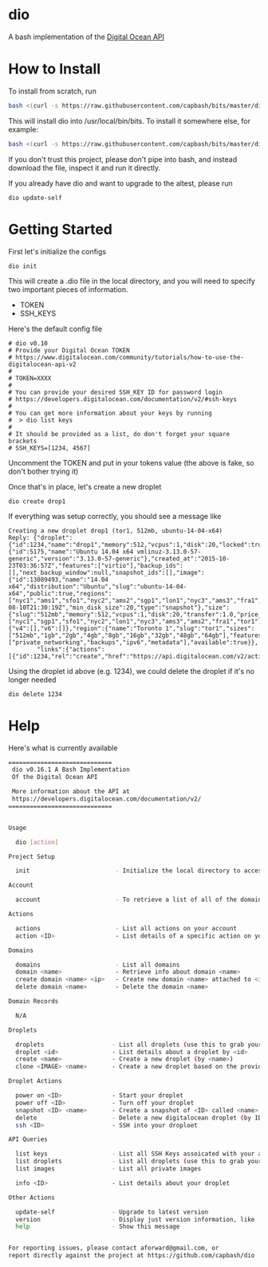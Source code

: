 dio
==============

A bash implementation of the [Digital Ocean API](https://developers.digitalocean.com/documentation/v2/)

# How to Install #

To install from scratch, run

```bash
bash <(curl -s https://raw.githubusercontent.com/capbash/bits/master/dio-installer)
```

This will install dio into /usr/local/bin/bits.  To install it somewhere else, for example:

```bash
bash <(curl -s https://raw.githubusercontent.com/capbash/bits/master/dio-installer) --path ~/.bin
```

If you don't trust this project, please don't pipe into bash, and instead download the file,
inspect it and run it directly.

If you already have dio and want to upgrade to the altest, please run

```
dio update-self
```

# Getting Started #

First let's initialize the configs

```
dio init
```

This will create a .dio file in the local directory, and you will need to
specify two important pieces of information.

* TOKEN
* SSH_KEYS

Here's the default config file

```
# dio v0.10
# Provide your Digital Ocean TOKEN
# https://www.digitalocean.com/community/tutorials/how-to-use-the-digitalocean-api-v2
#
# TOKEN=XXXX
#
# You can provide your desired SSH_KEY ID for password login
# https://developers.digitalocean.com/documentation/v2/#ssh-keys
#
# You can get more information about your keys by running
#  > dio list keys
#
# It should be provided as a list, do don't forget your square brackets
# SSH_KEYS=[1234, 4567]
```

Uncomment the TOKEN and put in your tokens value (the above is fake, so don't bother trying it)

Once that's in place, let's create a new droplet

```
dio create drop1
```

If everything was setup correctly, you should see a message like

```
Creating a new droplet drop1 (tor1, 512mb, ubuntu-14-04-x64)
Reply: {"droplet":{"id":1234,"name":"drop1","memory":512,"vcpus":1,"disk":20,"locked":true,"status":"new","kernel":{"id":5175,"name":"Ubuntu 14.04 x64 vmlinuz-3.13.0-57-generic","version":"3.13.0-57-generic"},"created_at":"2015-10-23T03:36:57Z","features":["virtio"],"backup_ids":[],"next_backup_window":null,"snapshot_ids":[],"image":{"id":13089493,"name":"14.04 x64","distribution":"Ubuntu","slug":"ubuntu-14-04-x64","public":true,"regions":["nyc1","ams1","sfo1","nyc2","ams2","sgp1","lon1","nyc3","ams3","fra1","tor1"],"created_at":"2015-08-10T21:30:19Z","min_disk_size":20,"type":"snapshot"},"size":{"slug":"512mb","memory":512,"vcpus":1,"disk":20,"transfer":1.0,"price_monthly":5.0,"price_hourly":0.00744,"regions":["nyc1","sgp1","sfo1","nyc2","lon1","nyc3","ams3","ams2","fra1","tor1"],"available":true},"size_slug":"512mb","networks":{"v4":[],"v6":[]},"region":{"name":"Toronto 1","slug":"tor1","sizes":["512mb","1gb","2gb","4gb","8gb","16gb","32gb","48gb","64gb"],"features":["private_networking","backups","ipv6","metadata"],"available":true}},
        "links":{"actions":[{"id":1234,"rel":"create","href":"https://api.digitalocean.com/v2/actions/1234"}]}}
```

Using the droplet id above (e.g. 1234), we could delete the droplet if it's no longer needed

```
dio delete 1234
```


# Help #

Here's what is currently available

```bash
=============================
 dio v0.16.1 A Bash Implementation
 Of the Digital Ocean API

 More information about the API at
 https://developers.digitalocean.com/documentation/v2/
=============================


Usage

  dio [action]

Project Setup

  init                        - Initialize the local directory to access a digital ocean account

Account

  account                     - To retrieve a list of all of the domains in your account

Actions

  actions                     - List all actions on your account
  action <ID>                 - List details of a specific action on your account

Domains

  domains                     - List all domains
  domain <name>               - Retrieve info about domain <name>
  create domain <name> <ip>   - Create new domain <name> attached to <ip>
  delete domain <name>        - Delete the domain <name>

Domain Records

  N/A

Droplets

  droplets                   - List all droplets (use this to grab your droplet IDs
  droplet <id>               - List details about a droplet by <id>
  create <name>              - Create a new droplet (by <name>)
  clone <IMAGE> <name>       - Create a new droplet based on the provided <IMAGE> (by <name>)

Droplet Actions

  power on <ID>              - Start your droplet
  power off <ID>             - Turn off your droplet
  snapshot <ID> <name>       - Create a snapshot of <ID> called <name>
  delete                     - Delete a new digitalocean droplet (by ID)
  ssh <ID>                   - SSH into your droploet

API Queries

  list keys                  - List all SSH Keys assoicated with your account
  list droplets              - List all droplets (use this to grab your droplet IDs
  list images                - List all private images

  info <ID>                  - List details about your droplet

Other Actions

  update-self                - Upgrade to latest version
  version                    - Display just version information, like 'dio v0.16.1'
  help                       - Show this message


For reporting issues, please contact aforward@gmail.com, or
report directly against the project at https://github.com/capbash/dio
```


